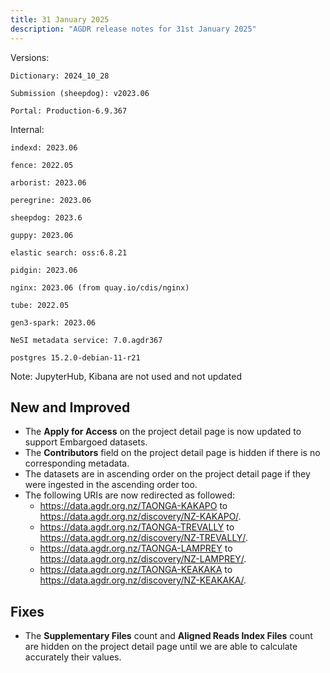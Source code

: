 ```yaml
---
title: 31 January 2025
description: "AGDR release notes for 31st January 2025"
---
```


Versions:

`Dictionary: 2024_10_28`

`Submission (sheepdog): v2023.06`

`Portal: Production-6.9.367`

Internal:

`indexd: 2023.06`

`fence: 2022.05`

`arborist: 2023.06`

`peregrine: 2023.06`

`sheepdog: 2023.6`

`guppy: 2023.06`

`elastic search: oss:6.8.21`

`pidgin: 2023.06`

`nginx: 2023.06 (from quay.io/cdis/nginx)`

`tube: 2022.05`

`gen3-spark: 2023.06`

`NeSI metadata service: 7.0.agdr367`

`postgres 15.2.0-debian-11-r21`

Note: JupyterHub, Kibana are not used and not updated

## New and Improved

- The **Apply for Access** on the project detail page is now updated to support Embargoed datasets.  
- The **Contributors** field on the project detail page is hidden if there is no corresponding metadata.  
- The datasets are in ascending order on the project detail page if they were ingested in the ascending order too.  
- The following URIs are now redirected as followed:  
    - https://data.agdr.org.nz/TAONGA-KAKAPO to https://data.agdr.org.nz/discovery/NZ-KAKAPO/. 
    - https://data.agdr.org.nz/TAONGA-TREVALLY to https://data.agdr.org.nz/discovery/NZ-TREVALLY/. 
    - https://data.agdr.org.nz/TAONGA-LAMPREY to https://data.agdr.org.nz/discovery/NZ-LAMPREY/. 
    - https://data.agdr.org.nz/TAONGA-KEAKAKA to https://data.agdr.org.nz/discovery/NZ-KEAKAKA/.   

## Fixes

- The **Supplementary Files** count and **Aligned Reads Index Files** count are hidden on the project detail page until we are able to calculate accurately their values.  
